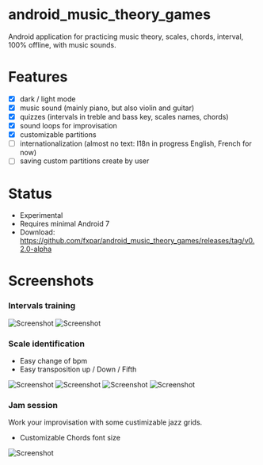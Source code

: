 # android_music_theory_games
Android application for practicing music theory, scales, chords, interval, 100% offline, with music sounds.

# Features
* [x] dark / light mode
* [x] music sound (mainly piano, but also violin and guitar)
* [x] quizzes (intervals in treble and bass key, scales names, chords)
* [x] sound loops for improvisation
* [x] customizable partitions
* [ ] internationalization (almost no text: I18n in progress English, French for now)
* [ ] saving custom partitions create by user

# Status
* Experimental
* Requires minimal Android 7
* Download: https://github.com/fxpar/android_music_theory_games/releases/tag/v0.2.0-alpha

# Screenshots

### Intervals training
![Screenshot](./screenshots/interval-bass-dark.png) ![Screenshot](./screenshots/intervals-treble-light.png)

### Scale identification
* Easy change of bpm
* Easy transposition up / Down / Fifth

![Screenshot](./screenshots/scale-name-light-bpm.png) ![Screenshot](./screenshots/scale-name-dark-tooltip.png) 
![Screenshot](./screenshots/scale-select-dark.png) ![Screenshot](./screenshots/scale-select-light.png)

### Jam session

Work your improvisation with some custimizable jazz grids.
* Customizable Chords font size

![Screenshot](./screenshots/jam-light.png)
